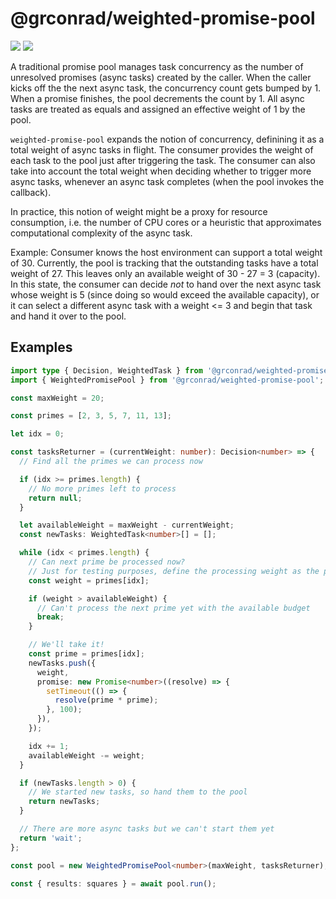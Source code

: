# @grconrad/weighted-promise-pool

![](https://github.com/grconrad/weighted-promise-pool/workflows/Node.js%20CI/badge.svg)
![](https://github.com/grconrad/weighted-promise-pool/workflows/Node.js%20Package/badge.svg)

A traditional promise pool manages task concurrency as the number of unresolved promises (async tasks) created by the caller. When the caller kicks off the the next async task, the concurrency count gets bumped by 1. When a promise finishes, the pool decrements the count by 1. All async tasks are treated as equals and assigned an effective weight of 1 by the pool.

`weighted-promise-pool` expands the notion of concurrency, definining it as a total weight of async tasks in flight. The consumer provides the weight of each task to the pool just after triggering the task. The consumer can also take into account the total weight when deciding whether to trigger more async tasks, whenever an async task completes (when the pool invokes the callback).

In practice, this notion of weight might be a proxy for resource consumption, i.e. the number of CPU cores or a heuristic that approximates computational complexity of the async task.

Example: Consumer knows the host environment can support a total weight of 30. Currently, the pool is tracking that the outstanding tasks have a total weight of 27. This leaves only an available weight of 30 - 27 = 3 (capacity). In this state, the consumer can decide _not_ to hand over the next async task whose weight is 5 (since doing so would exceed the available capacity), or it can select a different async task with a weight <= 3 and begin that task and hand it over to the pool.

## Examples

```ts
import type { Decision, WeightedTask } from '@grconrad/weighted-promise-pool';
import { WeightedPromisePool } from '@grconrad/weighted-promise-pool';

const maxWeight = 20;

const primes = [2, 3, 5, 7, 11, 13];

let idx = 0;

const tasksReturner = (currentWeight: number): Decision<number> => {
  // Find all the primes we can process now

  if (idx >= primes.length) {
    // No more primes left to process
    return null;
  }

  let availableWeight = maxWeight - currentWeight;
  const newTasks: WeightedTask<number>[] = [];

  while (idx < primes.length) {
    // Can next prime be processed now?
    // Just for testing purposes, define the processing weight as the prime's value
    const weight = primes[idx];

    if (weight > availableWeight) {
      // Can't process the next prime yet with the available budget
      break;
    }

    // We'll take it!
    const prime = primes[idx];
    newTasks.push({
      weight,
      promise: new Promise<number>((resolve) => {
        setTimeout(() => {
          resolve(prime * prime);
        }, 100);
      }),
    });

    idx += 1;
    availableWeight -= weight;
  }

  if (newTasks.length > 0) {
    // We started new tasks, so hand them to the pool
    return newTasks;
  }

  // There are more async tasks but we can't start them yet
  return 'wait';
};

const pool = new WeightedPromisePool<number>(maxWeight, tasksReturner);

const { results: squares } = await pool.run();
```
